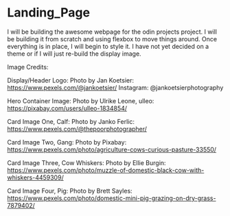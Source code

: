 # Landing_Page
I will be building the awesome webpage for the odin projects project. I will be building it from scratch and using flexbox to move things around. Once everything is in place, I will begin to style it. I have not yet decided on a theme or if I will just re-build the display image.

Image Credits:

Display/Header Logo:
Photo by Jan Koetsier: https://www.pexels.com/@jankoetsier/
Instagram: @jankoetsierphotography

Hero Container Image: 
Photo by Ulrike Leone, ulleo: 
https://pixabay.com/users/ulleo-1834854/

Card Image One, Calf:
Photo by Janko Ferlic:
https://www.pexels.com/@thepoorphotographer/

Card Image Two, Gang:
Photo by Pixabay: https://www.pexels.com/photo/agriculture-cows-curious-pasture-33550/

Card Image Three, Cow Whiskers:
Photo by Ellie Burgin: https://www.pexels.com/photo/muzzle-of-domestic-black-cow-with-whiskers-4459309/

Card Image Four, Pig:
Photo by Brett Sayles: https://www.pexels.com/photo/domestic-mini-pig-grazing-on-dry-grass-7879402/
